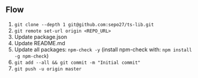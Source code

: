 ## Flow
1. `git clone --depth 1 git@github.com:sepo27/ts-lib.git`
1. `git remote set-url origin <REPO_URL>`
1. Update package.json
1. Update README.md
2. Update all packages: `npm-check -y` (install npm-check with: `npm install -g npm-check`)
3. `git add --all && git commit -m "Initial commit"`
4. `git push -u origin master`

